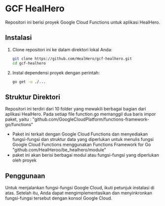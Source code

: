 # GCF HealHero

Repositori ini berisi proyek Google Cloud Functions untuk aplikasi HealHero.

## Instalasi

1. Clone repositori ini ke dalam direktori lokal Anda:

    ```bash
    git clone https://github.com/HealHero/gcf-healhero.git
    cd gcf-healhero
    ```

2. Instal dependensi proyek dengan perintah:

    ```bash
    go get -u ./...
    ```

## Struktur Direktori

Repositori ini terdiri dari 10 folder yang mewakili berbagai bagian dari aplikasi HealHero. Pada setiap file function.go memanggil dua baris impor paket, yaitu :
"github.com/GoogleCloudPlatform/functions-framework-go/functions"
- Paket ini terkait dengan Google Cloud Functions dan menyediakan fungsi-fungsi dan struktur data yang diperlukan untuk menulis fungsi Google Cloud Functions menggunakan Functions Framework for Go
"github.com/HealHeroo/be_healhero/module"
- paket ini akan berisi berbagai modul atau fungsi-fungsi yang diperlukan oleh proyek 


## Penggunaan

Untuk menjalankan fungsi-fungsi Google Cloud, ikuti petunjuk instalasi di atas. Setelah itu, Anda dapat mengimplementasikan dan menyinkronkan fungsi-fungsi tersebut dengan konsol Google Cloud.


